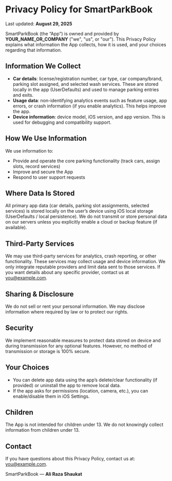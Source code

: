 
<html lang="en">
<head>
  <meta charset="utf-8" />
  <meta name="viewport" content="width=device-width,initial-scale=1" />
  
  
</head>
<body>
  <h1>Privacy Policy for SmartParkBook</h1>
  <p>Last updated: <strong>August 29, 2025</strong></p>

  <p>SmartParkBook (the “App”) is owned and provided by <strong>YOUR_NAME_OR_COMPANY</strong> ("we", "us", or "our"). This Privacy Policy explains what information the App collects, how it is used, and your choices regarding that information.</p>

  <h2>Information We Collect</h2>
  <ul>
    <li><strong>Car details</strong>: license/registration number, car type, car company/brand, parking slot assigned, and selected wash services. These are stored locally in the app (UserDefaults) and used to manage parking entries and exits.</li>
    <li><strong>Usage data</strong>: non-identifying analytics events such as feature usage, app errors, or crash information (if you enable analytics). This helps improve the app.</li>
    <li><strong>Device information</strong>: device model, iOS version, and app version. This is used for debugging and compatibility support.</li>
  </ul>

  <h2>How We Use Information</h2>
  <p>We use information to:</p>
  <ul>
    <li>Provide and operate the core parking functionality (track cars, assign slots, record services)</li>
    <li>Improve and secure the App</li>
    <li>Respond to user support requests</li>
  </ul>

  <h2>Where Data Is Stored</h2>
  <p>All primary app data (car details, parking slot assignments, selected services) is stored locally on the user’s device using iOS local storage (UserDefaults / local persistence). We do not transmit or store personal data on our servers unless you explicitly enable a cloud or backup feature (if available).</p>

  <h2>Third-Party Services</h2>
  <p>We may use third-party services for analytics, crash reporting, or other functionality. These services may collect usage and device information. We only integrate reputable providers and limit data sent to those services. If you want details about any specific provider, contact us at <a href="mailto:Alirazashaukat92@gamil.com">you@example.com</a>.</p>

  <h2>Sharing & Disclosure</h2>
  <p>We do not sell or rent your personal information. We may disclose information where required by law or to protect our rights.</p>

  <h2>Security</h2>
  <p>We implement reasonable measures to protect data stored on device and during transmission for any optional features. However, no method of transmission or storage is 100% secure.</p>

  <h2>Your Choices</h2>
  <ul>
    <li>You can delete app data using the app’s delete/clear functionality (if provided) or uninstall the app to remove local data.</li>
    <li>If the app asks for permissions (location, camera, etc.), you can enable/disable them in iOS Settings.</li>
  </ul>

  <h2>Children</h2>
  <p>The App is not intended for children under 13. We do not knowingly collect information from children under 13.</p>

  <h2>Contact</h2>
  <p>If you have questions about this Privacy Policy, contact us at: <a href="mailto:Alirazashaukat92@gmail.com">you@example.com</a>.</p>

  <footer>
    <p>SmartParkBook — <strong>Ali Raza Shaukat</strong></p>
    
  </footer>
</body>
</html>
